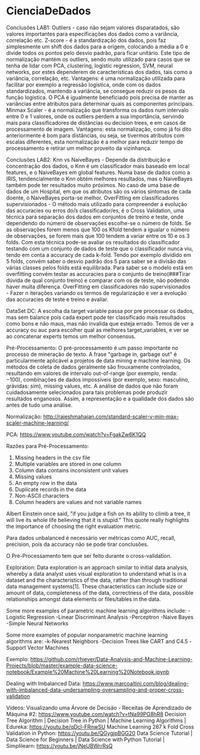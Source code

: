 ﻿# CienciaDeDados
 
Conclusões LAB1:
Outliers - caso não sejam valores disparatados, são valores importantes para especificações dos dados como a variância, correlação etc.
Z-score - é a standardização dos dados, pois faz simplesmente um shift dos dados para a origem, colocando a média a 0 e divide todos os pontos pelo desvio padrão, para ficar unitário. Este tipo de normalização mantém os outliers, sendo muito utilizado para casos que se tenha de lidar com PCA, clustering, logistic regression, SVM, neural networks, por estes dependerem de características dos dados, tais como a variância, correlação, etc. Vantagens: é uma normalização utilizada para facilitar por exemplo a regressão logistica, onde com os dados standardizados, mantendo a variância, se consegue reduzir os pesos da função logistica. O PCA é igualmente beneficiado pois precisa de manter as variâncias entre atributos para determinar quais as componentes principais.
Minmax Scaler - é a normalização que transforma os dados num intervalo entre 0 e 1 valores, onde os outliers perdem a sua importância, servindo mais para classificadores de distâncias ou decision trees, e em casos de processamento de imagem. Vantagens: esta normalização, como já foi dito anteriormente é bom para distâncias, ou seja, se tivermos atributos com escalas diferentes, esta normalização é a melhor para reduzir tempo de processamento e retirar um melhor proveito da vizinhança.

Conclusões LAB2:
Knn vs NaiveBayes - Depende da distribuição e concentração dos dados, o Knn é um classificador mais baseado em local features, e o NaiveBayes em global features. Numa base de dados como a IRIS, tendencialmente o Knn obtém melhores resultados, mas o NaiveBayes também pode ter resultados muito próximos. No caso de uma base de dados de um Hospital, em que os atributos são os vários sintomas de cada doente, o NaiveBayes porta-se melhor.
OverFitting em classificadores supervisionados - O método mais utilizado para compreender a evolução das accuracies ou erros do/s classificador/es, é o Cross Validation, uma técnica para separação dos dados em conjuntos de treino e teste, onde dependendo do número de observações escolhe-se o número de folds. Se as observações forem menos que 100 os Kfold tendem a igualar o número de observações, se forem mais que 100 tendem a variar entre os 10 e os 3 folds. Com esta técnica pode-se avaliar os resultados do classificador testando com um conjunto de dados de teste que o classificador nunca viu, tendo em conta a accuracy de cada k-fold. Tendo por exemplo dividido em 5 folds, convém saber o desvio padrão dos 5 para saber se a divisão das várias classes pelos folds está equilibrada. Para saber se o modelo está em overfitting convém testar as accuracies para o conjunto de treino(###Tirar dúvida de qual conjunto treino) e comparar com os de teste, não podendo haver muita diferença.
OverFitting em classificadores não supervisionados - Fazer n iterações variando os termos de regularização e ver a evolução das accuracies de teste e treino e avaliar.
 
DataSet DC:
A escolha da target variable passa por pre processar os dados, mas sem balance pois cada expert pode ter classificado mais resultados como bons e não maus, mas não invalida que esteja errado. Temos de ver a accuracy ou auc para escolher qual as melhores target_variables, e ver se ao concatenar experts temos um melhor consensus.

Pré-Processamento:
O pré-processamento é um passo importante no processo de mineração de texto. A frase "garbage in, garbage out" é particularmente aplicável a projetos de data mining e machine learning. Os métodos de coleta de dados geralmente são frouxamente controlados, resultando em valores de intervalo out-of-range (por exemplo, renda: −100),  combinações de dados impossíveis (por exemplo, sexo: masculino, grávidas: sim), missing values, etc. A análise de dados que não foram cuidadosamente selecionados para tais problemas pode produzir resultados enganosos. Assim, a representação e a qualidade dos dados são antes de tudo uma análise.

Normalização:
http://rajeshmahajan.com/standard-scaler-v-min-max-scaler-machine-learning/

PCA:
https://www.youtube.com/watch?v=FgakZw6K1QQ

Razões para Pré-Processamento:
1. Missing headers in the csv file
2. Multiple variables are stored in one column
3. Column data contains inconsistent unit values
4. Missing values
5. An empty row in the data
6. Duplicate records in the data
7. Non-ASCII characters
8. Column headers are values and not variable names

Albert Einstein once said, "if you judge a fish on its ability to climb a tree, it will live its whole life believing that it is stupid." This quote really highlights the importance of choosing the right evaluation metric.

Para dados unbalanced é necessário ver métricas como AUC, recall, precision, pois da accuracy não se pode tirar conclusões.

O Pré-Processamento tem que ser feito durante o cross-validation.

Exploration:
Data exploration is an approach similar to initial data analysis, whereby a data analyst uses visual exploration to understand what is in a dataset and the characteristics of the data, rather than through traditional data management systems[1]. These characteristics can include size or amount of data, completeness of the data, correctness of the data, possible relationships amongst data elements or files/tables in the data.

Some more examples of parametric machine learning algorithms include:
-Logistic Regression
-Linear Discriminant Analysis
-Perceptron
-Naive Bayes
-Simple Neural Networks

Some more examples of popular nonparametric machine learning algorithms are:
-k-Nearest Neighbors
-Decision Trees like CART and C4.5
-Support Vector Machines

Exemplo:
https://github.com/rhiever/Data-Analysis-and-Machine-Learning-Projects/blob/master/example-data-science-notebook/Example%20Machine%20Learning%20Notebook.ipynb

Dealing with Imbalanced Data:
https://www.marcoaltini.com/blog/dealing-with-imbalanced-data-undersampling-oversampling-and-proper-cross-validation

Vídeos:
Visualizando uma Árvore de Decisão - Receitas de Aprendizado de Máquina #2: https://www.youtube.com/watch?v=tNa99PG8hR8
Decision Tree Algorithm | Decision Tree in Python | Machine Learning Algorithms | Edureka: https://youtu.be/qDcl-FRnwSU
Machine Learning 267 k Fold Cross Validation in Python: https://youtu.be/QGygjpBGG20
Data Science Tutorial | Data Science for Beginners | Data Science with Python Tutorial | Simplilearn: https://youtu.be/jNeUBWrrRsQ
